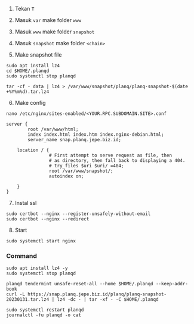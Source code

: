 1. Tekan `T`
 
2. Masuk `var` make folder `www`

3. Masuk `www` make folder `snapshot`

4. Masuk `snapshot` make folder `<chain>`

5. Make snapshot file
 ```
sudo apt install lz4
cd $HOME/.planqd
sudo systemctl stop planqd
```

```
tar -cf - data | lz4 > /var/www/snapshot/planq/planq-snapshot-$(date +%Y%m%d).tar.lz4
```

6. Make config
```
nano /etc/nginx/sites-enabled/<YOUR.RPC.SUBDOMAIN.SITE>.conf
```

```
server {
        root /var/www/html;
        index index.html index.htm index.nginx-debian.html;
        server_name snap.planq.jepe.biz.id; 

	location / {
                # First attempt to serve request as file, then
                # as directory, then fall back to displaying a 404.
                # try_files $uri $uri/ =404;
                root /var/www/snapshot/;
                autoindex on;

    }
}
```

7. Instal ssl
```
sudo certbot --nginx --register-unsafely-without-email
sudo certbot --nginx --redirect
```

8. Start
```
sudo systemctl start nginx
```

### Command
```
sudo apt install lz4 -y
sudo systemctl stop planqd
```
```
planqd tendermint unsafe-reset-all --home $HOME/.planqd --keep-addr-book
curl -L https://snap.planq.jepe.biz.id/planq/planq-snapshot-20230131.tar.lz4 | lz4 -dc - | tar -xf - -C $HOME/.planqd

```

```
sudo systemctl restart planqd
journalctl -fu planqd -o cat
```












